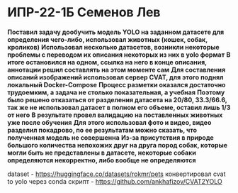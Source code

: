 # ИПР-22-1Б Семенов Лев
**Поставил задачу дообучить модель YOLO на заданном датасете для определения чего-либо, использовал животных (кошек, собак, кроликов)**
**Использовал несколько датасетов, возникли некоторые проблемы с переводом их описания некоторых из них в yolo формат**
**В итоге остановился на одном, ссылка на него в конце описания, аннотации решил составлять на этом моменте сам**
**Для составления описаний изображений использовал сервер CVAT, для этого поднял локальный Docker-Compose**
**Процесс разметки оказался достаточно трудоемким, а задача не столько показательная, а учебная**
**Поэтому было решено отказаться от разделения датасета на 20/80, 33.3/66.6, так же не использовал датасет в полном его объеме, оставил лишь 1/3 от него**
**В результате провел валидацию на поставленных животных уже после обучения**
**Для этого использовал фото и видео, видео разделил покадрово, по ее результатам можно сказать, что полученная модель не совершенна**
**Из-за присутствия в природе большого количества непохожих друг на друга пород собак, которые могли быть не представлены в датасете, некоторые собаки определяются некорректно, либо вообще не определяются**

dataset - https://huggingface.co/datasets/rokmr/pets
конвертировал cvat to yolo через conda скрипт - https://github.com/ankhafizov/CVAT2YOLO

